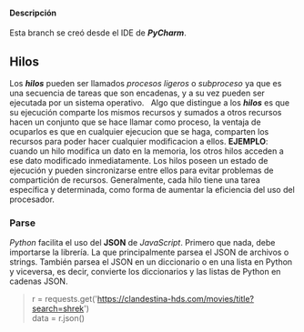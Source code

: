 #### Descripción
Esta branch se creó desde el IDE de ***PyCharm***.

Hilos
--

Los ***hilos*** pueden ser llamados *procesos ligeros* o *subproceso* ya que es una secuencia de tareas que son encadenas, y a su vez pueden ser ejecutada por un sistema operativo.
 
Algo que distingue a los ***hilos*** es que su ejecución comparte los mismos recursos y sumados a otros recursos hacen un conjunto que se hace llamar como proceso, la ventaja de ocuparlos es que en cualquier ejecucion que se haga, comparten los recursos para poder hacer cualquier modificacion a ellos. 
**EJEMPLO**: cuando un hilo modifica un dato en la memoria, los otros hilos acceden a ese dato modificado inmediatamente.
Los hilos poseen un estado de ejecución y pueden sincronizarse entre ellos para evitar problemas de compartición de recursos. Generalmente, cada hilo tiene una tarea específica y determinada, como forma de aumentar la eficiencia del uso del procesador.



### Parse

*Python* facilita el uso del **JSON** de *JavaScript*.
Primero que nada, debe importarse la librería. La que principalmente parsea el JSON de archivos o strings. También parsea el JSON en un diccionario o en una lista en Python y viceversa, es decir, convierte los diccionarios y las listas de Python en cadenas JSON.

> r = requests.get('https://clandestina-hds.com/movies/title?search=shrek') <br>
> data = r.json()


